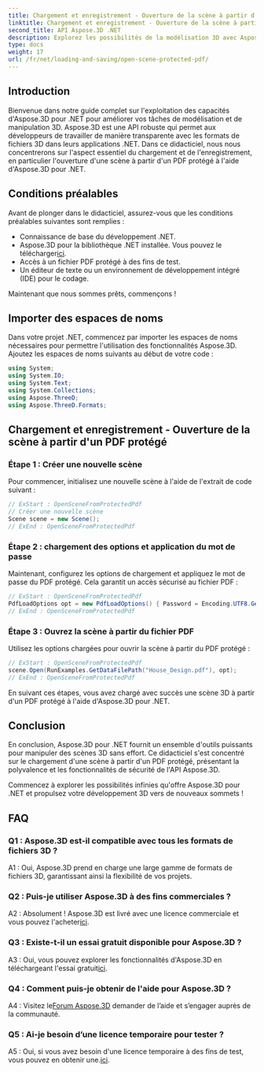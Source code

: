 ```yaml
---
title: Chargement et enregistrement - Ouverture de la scène à partir d'un PDF protégé
linktitle: Chargement et enregistrement - Ouverture de la scène à partir d'un PDF protégé
second_title: API Aspose.3D .NET
description: Explorez les possibilités de la modélisation 3D avec Aspose.3D pour .NET. Apprenez à ouvrir des scènes à partir de PDF protégés dans notre guide étape par étape.
type: docs
weight: 17
url: /fr/net/loading-and-saving/open-scene-protected-pdf/
---
```

## Introduction

Bienvenue dans notre guide complet sur l'exploitation des capacités d'Aspose.3D pour .NET pour améliorer vos tâches de modélisation et de manipulation 3D. Aspose.3D est une API robuste qui permet aux développeurs de travailler de manière transparente avec les formats de fichiers 3D dans leurs applications .NET. Dans ce didacticiel, nous nous concentrerons sur l'aspect essentiel du chargement et de l'enregistrement, en particulier l'ouverture d'une scène à partir d'un PDF protégé à l'aide d'Aspose.3D pour .NET.

## Conditions préalables

Avant de plonger dans le didacticiel, assurez-vous que les conditions préalables suivantes sont remplies :

- Connaissance de base du développement .NET.
-  Aspose.3D pour la bibliothèque .NET installée. Vous pouvez le télécharger[ici](https://releases.aspose.com/3d/net/).
- Accès à un fichier PDF protégé à des fins de test.
- Un éditeur de texte ou un environnement de développement intégré (IDE) pour le codage.

Maintenant que nous sommes prêts, commençons !

## Importer des espaces de noms

Dans votre projet .NET, commencez par importer les espaces de noms nécessaires pour permettre l'utilisation des fonctionnalités Aspose.3D. Ajoutez les espaces de noms suivants au début de votre code :

```csharp
using System;
using System.IO;
using System.Text;
using System.Collections;
using Aspose.ThreeD;
using Aspose.ThreeD.Formats;
```

## Chargement et enregistrement - Ouverture de la scène à partir d'un PDF protégé

### Étape 1 : Créer une nouvelle scène

Pour commencer, initialisez une nouvelle scène à l'aide de l'extrait de code suivant :

```csharp
// ExStart : OpenSceneFromProtectedPdf
// Créer une nouvelle scène
Scene scene = new Scene();
// ExEnd : OpenSceneFromProtectedPdf
```

### Étape 2 : chargement des options et application du mot de passe

Maintenant, configurez les options de chargement et appliquez le mot de passe du PDF protégé. Cela garantit un accès sécurisé au fichier PDF :

```csharp
// ExStart : OpenSceneFromProtectedPdf
PdfLoadOptions opt = new PdfLoadOptions() { Password = Encoding.UTF8.GetBytes("password") };
// ExEnd : OpenSceneFromProtectedPdf
```

### Étape 3 : Ouvrez la scène à partir du fichier PDF

Utilisez les options chargées pour ouvrir la scène à partir du PDF protégé :

```csharp
// ExStart : OpenSceneFromProtectedPdf
scene.Open(RunExamples.GetDataFilePath("House_Design.pdf"), opt);
// ExEnd : OpenSceneFromProtectedPdf
```

En suivant ces étapes, vous avez chargé avec succès une scène 3D à partir d'un PDF protégé à l'aide d'Aspose.3D pour .NET.

## Conclusion

En conclusion, Aspose.3D pour .NET fournit un ensemble d'outils puissants pour manipuler des scènes 3D sans effort. Ce didacticiel s'est concentré sur le chargement d'une scène à partir d'un PDF protégé, présentant la polyvalence et les fonctionnalités de sécurité de l'API Aspose.3D.

Commencez à explorer les possibilités infinies qu'offre Aspose.3D pour .NET et propulsez votre développement 3D vers de nouveaux sommets !

## FAQ

### Q1 : Aspose.3D est-il compatible avec tous les formats de fichiers 3D ?

A1 : Oui, Aspose.3D prend en charge une large gamme de formats de fichiers 3D, garantissant ainsi la flexibilité de vos projets.

### Q2 : Puis-je utiliser Aspose.3D à des fins commerciales ?

A2 : Absolument ! Aspose.3D est livré avec une licence commerciale et vous pouvez l'acheter[ici](https://purchase.aspose.com/buy).

### Q3 : Existe-t-il un essai gratuit disponible pour Aspose.3D ?

 A3 : Oui, vous pouvez explorer les fonctionnalités d'Aspose.3D en téléchargeant l'essai gratuit[ici](https://releases.aspose.com/).

### Q4 : Comment puis-je obtenir de l'aide pour Aspose.3D ?

 A4 : Visitez le[Forum Aspose.3D](https://forum.aspose.com/c/3d/18) demander de l’aide et s’engager auprès de la communauté.

### Q5 : Ai-je besoin d’une licence temporaire pour tester ?

 A5 : Oui, si vous avez besoin d'une licence temporaire à des fins de test, vous pouvez en obtenir une.[ici](https://purchase.aspose.com/temporary-license/).